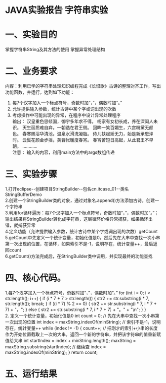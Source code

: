 # JAVA实验报告 字符串实验
# 一、实验目的
掌握字符串String及其方法的使用
掌握异常处理结构  
# 二、业务要求
内容：利用已学的字符串处理知识编程完成《长恨歌》古诗的整理对齐工作，写出功能函数，并运行。达到如下功能：  
1.	每7个汉字加入一个标点符号，奇数时加“，”，偶数时加“。”  
2.	允许提供输入参数，统计古诗中某个字或词出现的次数  
3.	考虑操作中可能出现的异常，在程序中设计异常处理程序    
输出：
汉皇重色思倾国，御宇多年求不得。
杨家有女初长成，养在深闺人未识。
天生丽质难自弃，一朝选在君王侧。
回眸一笑百媚生，六宫粉黛无颜色。
春寒赐浴华清池，温泉水滑洗凝脂。
侍儿扶起娇无力，始是新承恩泽时。
云鬓花颜金步摇，芙蓉帐暖度春宵。
春宵苦短日高起，从此君王不早朝。
…………  
注意： 输入的内容，利用main方法中的args数组传递

# 三、实验步骤
1.打开eclipse--创建项目StringBuilder--包名cn.itcase_01--类名StringBufferDemo  
2.创建一个StringBuilder类的对象，通过对象名.append()方法添加古诗。创建一个字符串  
3.利用for循环遍历：每7个汉字加入一个标点符号，奇数时加“，”，偶数时加“。”；输出结果将StringBuilder转化成字符串，这层循环价格异常捕获，如果循环出错，就捕获异常  
4.定义功能（允许提供输入参数，统计古诗中某个字或词出现的次数）getCount  
5.getCount中先定义一个统计变量，初始化值是0，然后先在大串中查找一次小串第一次出现的位置，在循环，如果索引不是-1，说明存在，统计变量++，最后返回count  
6.getCount()方法完成后，在StringBuilder类中调用，并实现最终的功能查找  

# 四、核心代码。
1.每7个汉字加入一个标点符号，奇数时加“，”，偶数时加“。”
		for (int i = 0; i < str.length(); i++) {
			if (i * 7 + 7 > str.length()) {
				str2 += str.substring(i * 7, str.length());
				break;
			}
			if ((i * 7) % 2 == 0) {
				str2 += str.substring(i * 7, i * 7 + 7) + "，";
			} else {
				str2 += str.substring(i * 7, i * 7 + 7) + "。" + "\n";
			}
		}  
  2. 定义一个统计变量，初始化值是0
		int count = 0;
		// 先在大串中查找一次小串第一次出现的位置
		int index = maxString.indexOf(minString);
		// 索引不是-1，说明存在，统计变量++
		while (index != -1) {
			count++;
			// 把刚才的索引+小串的长度作为开始位置截取上一次的大串，返回一个新的字符串，并把该字符串的值重新赋值给大串
			int startIndex = index + minString.length();
			maxString = maxString.substring(startIndex);
			// 继续查
			index = maxString.indexOf(minString);
		}
		return count;  
   
# 五、运行结果
